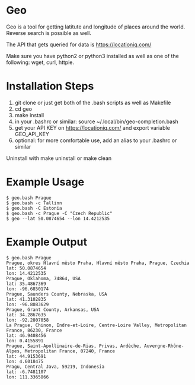 # Geo 

Geo is a tool for getting latitute and longitude of places around the world. Reverse search is possible as well.

The API that gets queried for data is https://locationiq.com/

Make sure you have python2 or python3 installed as well as one of the following: wget, curl, httpie.

# Installation Steps
1) git clone or just get both of the .bash scripts as well as Makefile
2) cd geo
3) make install
4) in your .bashrc or similar: source ~/.local/bin/geo-completion.bash
5) get your API KEY on https://locationiq.com/ and export variable GEO\_API\_KEY
6) optional: for more comfortable use, add an alias to your .bashrc or similar

Uninstall with make uninstall or make clean

# Example Usage
```
$ geo.bash Prague
$ geo.bash -c Tallinn
$ geo.bash -C Estonia
$ geo.bash -c Prague -C "Czech Republic"
$ geo --lat 50.0874654 --lon 14.4212535
```

# Example Output
```
$ geo.bash Prague
Prague, okres Hlavní město Praha, Hlavní město Praha, Prague, Czechia
lat: 50.0874654
lon: 14.4212535
Prague, Oklahoma, 74864, USA
lat: 35.4867369
lon: -96.6850174
Prague, Saunders County, Nebraska, USA
lat: 41.3102835
lon: -96.8083629
Prague, Grant County, Arkansas, USA
lat: 34.2867635
lon: -92.2807058
La Prague, Chinon, Indre-et-Loire, Centre-Loire Valley, Metropolitan France, 86230, France
lat: 46.9408456
lon: 0.4155891
Prague, Saint-Apollinaire-de-Rias, Privas, Ardèche, Auvergne-Rhône-Alpes, Metropolitan France, 07240, France
lat: 44.9153691
lon: 4.6018475
Pragu, Central Java, 59219, Indonesia
lat: -6.7481107
lon: 111.3365866
```

